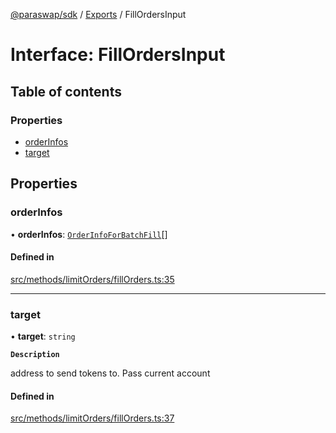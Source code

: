 [@paraswap/sdk](../README.md) / [Exports](../modules.md) / FillOrdersInput

# Interface: FillOrdersInput

## Table of contents

### Properties

- [orderInfos](FillOrdersInput.md#orderinfos)
- [target](FillOrdersInput.md#target)

## Properties

### orderInfos

• **orderInfos**: [`OrderInfoForBatchFill`](OrderInfoForBatchFill.md)[]

#### Defined in

[src/methods/limitOrders/fillOrders.ts:35](https://github.com/paraswap/paraswap-sdk-limit-orders/blob/feat/typedocs/src/methods/limitOrders/fillOrders.ts#L35)

___

### target

• **target**: `string`

**`Description`**

address to send tokens to. Pass current account

#### Defined in

[src/methods/limitOrders/fillOrders.ts:37](https://github.com/paraswap/paraswap-sdk-limit-orders/blob/feat/typedocs/src/methods/limitOrders/fillOrders.ts#L37)
